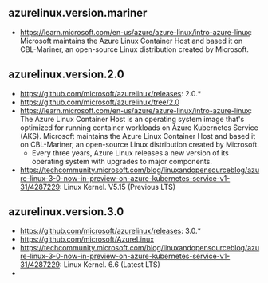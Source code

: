## azurelinux.version.mariner

- https://learn.microsoft.com/en-us/azure/azure-linux/intro-azure-linux: Microsoft maintains the Azure Linux Container Host and based it on CBL-Mariner, an open-source Linux distribution created by Microsoft.

## azurelinux.version.2.0

- https://github.com/microsoft/azurelinux/releases: 2.0.*
- https://github.com/microsoft/azurelinux/tree/2.0
- https://learn.microsoft.com/en-us/azure/azure-linux/intro-azure-linux: The Azure Linux Container Host is an operating system image that's optimized for running container workloads on Azure Kubernetes Service (AKS). Microsoft maintains the Azure Linux Container Host and based it on CBL-Mariner, an open-source Linux distribution created by Microsoft.
  - Every three years, Azure Linux releases a new version of its operating system with upgrades to major components.
- https://techcommunity.microsoft.com/blog/linuxandopensourceblog/azure-linux-3-0-now-in-preview-on-azure-kubernetes-service-v1-31/4287229: Linux Kernel. V5.15 (Previous LTS)

## azurelinux.version.3.0

- https://github.com/microsoft/azurelinux/releases: 3.0.*
- https://github.com/microsoft/AzureLinux
- https://techcommunity.microsoft.com/blog/linuxandopensourceblog/azure-linux-3-0-now-in-preview-on-azure-kubernetes-service-v1-31/4287229: Linux Kernel. 6.6 (Latest LTS)
- 
